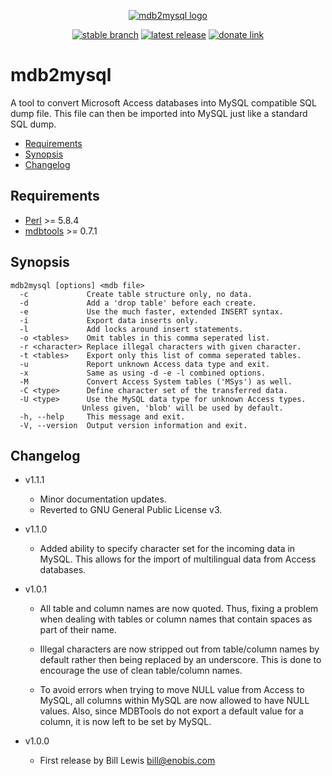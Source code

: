 <div align="center">

  [![mdb2mysql logo](https://avatars.githubusercontent.com/u/2833247?s=160)](#)<br>

  [![stable branch](https://img.shields.io/badge/dynamic/json.svg?logo=github&color=lightgrey&label=stable&query=%24.default_branch&url=https%3A%2F%2Fapi.github.com%2Frepos%2FUrsaDK%2Fmdb2mysql)](https://github.com/UrsaDK/mdb2mysql)
  [![latest release](https://img.shields.io/badge/dynamic/json.svg?logo=github&color=blue&label=release&query=%24.name&url=https%3A%2F%2Fapi.github.com%2Frepos%2FUrsaDK%2Fmdb2mysql%2Freleases%2Flatest)](https://github.com/UrsaDK/mdb2mysql/releases/latest)
  [![donate link](https://img.shields.io/badge/donate-coinbase-gold.svg?colorB=ff8e00&logo=bitcoin)](https://commerce.coinbase.com/checkout/a57f47ba-6656-421c-aabd-3fdc274725ce)

</div>

# mdb2mysql

A tool to convert Microsoft Access databases into MySQL compatible SQL dump file. This file can then be imported into MySQL just like a standard SQL dump.

- [Requirements](#requirements)
- [Synopsis](#synopsis)
- [Changelog](#changelog)

## Requirements

  - [Perl](https://www.perl.org) >= 5.8.4
  - [mdbtools](https://github.com/brianb/mdbtools) >= 0.7.1

## Synopsis

    mdb2mysql [options] <mdb file>
      -c             Create table structure only, no data.
      -d             Add a 'drop table' before each create.
      -e             Use the much faster, extended INSERT syntax.
      -i             Export data inserts only.
      -l             Add locks around insert statements.
      -o <tables>    Omit tables in this comma seperated list.
      -r <character> Replace illegal characters with given character.
      -t <tables>    Export only this list of comma seperated tables.
      -u             Report unknown Access data type and exit.
      -x             Same as using -d -e -l combined options.
      -M             Convert Access System tables ('MSys') as well.
      -C <type>      Define character set of the transferred data.
      -U <type>      Use the MySQL data type for unknown Access types.
                    Unless given, 'blob' will be used by default.
      -h, --help     This message and exit.
      -V, --version  Output version information and exit.

## Changelog

* v1.1.1

  - Minor documentation updates.
  - Reverted to GNU General Public License v3.

* v1.1.0

  - Added ability to specify character set for the incoming data in MySQL. This allows for the import of multilingual data from Access databases.

* v1.0.1

  - All table and column names are now quoted. Thus, fixing a problem when dealing with tables or column names that contain spaces as part of their name.

  - Illegal characters are now stripped out from table/column names by default rather then being replaced by an underscore. This is done to encourage the use of clean table/column names.

  - To avoid errors when trying to move NULL value from Access to MySQL, all columns within MySQL are now allowed to have NULL values. Also, since MDBTools do not export a default value for a column, it is now left to be set by MySQL.

* v1.0.0

  - First release by Bill Lewis <bill@enobis.com>
